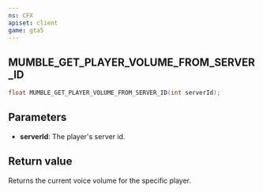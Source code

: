 ```yaml
---
ns: CFX
apiset: client
game: gta5
---
```

## MUMBLE_GET_PLAYER_VOLUME_FROM_SERVER_ID

```c
float MUMBLE_GET_PLAYER_VOLUME_FROM_SERVER_ID(int serverId);
```

## Parameters
* **serverId**: The player's server id.

## Return value
Returns the current voice volume for the specific player.